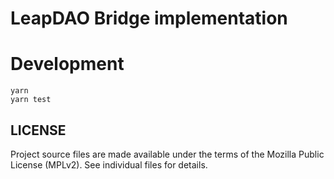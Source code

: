 # LeapDAO Bridge implementation

# Development

```
yarn
yarn test 
```

## LICENSE

Project source files are made available under the terms of the Mozilla Public License (MPLv2). See individual files for details.